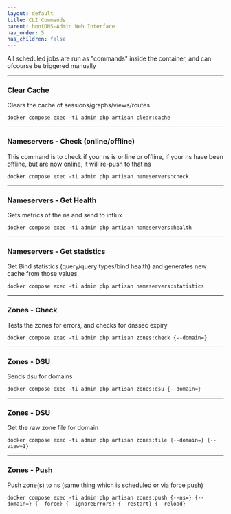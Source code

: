 ```yaml
---
layout: default
title: CLI Commands
parent: bootDNS-Admin Web Interface
nav_order: 5
has_children: false
---
```

All scheduled jobs are run as "commands" inside the container, and can ofcourse be triggered manually


---

### Clear Cache
Clears the cache of sessions/graphs/views/routes

```
docker compose exec -ti admin php artisan clear:cache
```

---

### Nameservers - Check (online/offline)
This command is to check if your ns is online or offline, if your ns have been offline, but are now online, it will re-push to that ns

```
docker compose exec -ti admin php artisan nameservers:check
```

---

### Nameservers - Get Health
Gets metrics of the ns and send to influx

```
docker compose exec -ti admin php artisan nameservers:health
```

---

### Nameservers - Get statistics
Get Bind statistics (query/query types/bind health) and generates new cache from those values

```
docker compose exec -ti admin php artisan nameservers:statistics
```

---

### Zones - Check
Tests the zones for errors, and checks for dnssec expiry

```
docker compose exec -ti admin php artisan zones:check {--domain=}
```

---

### Zones - DSU
Sends dsu for domains

```
docker compose exec -ti admin php artisan zones:dsu {--domain=}
```

---

### Zones - DSU
Get the raw zone file for domain

```
docker compose exec -ti admin php artisan zones:file {--domain=} {--view=1}
```


---

### Zones - Push
Push zone(s) to ns (same thing which is scheduled or via force push)

```
docker compose exec -ti admin php artisan zones:push {--ns=} {--domain=} {--force} {--ignoreErrors} {--restart} {--reload}
```
